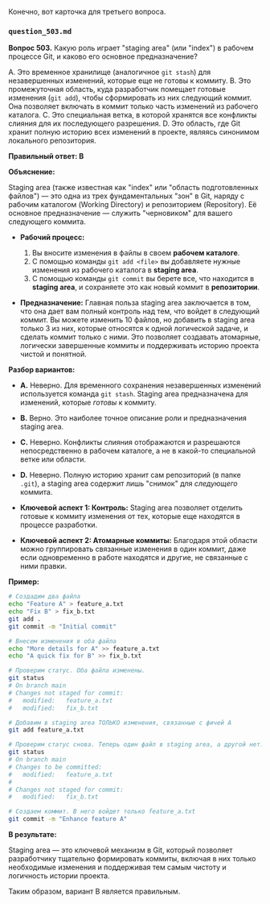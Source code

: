 Конечно, вот карточка для третьего вопроса.

### `question_503.md`

**Вопрос 503.** Какую роль играет "staging area" (или "index") в рабочем процессе Git, и каково его основное предназначение?

A. Это временное хранилище (аналогичное `git stash`) для незавершенных изменений, которые еще не готовы к коммиту.
B. Это промежуточная область, куда разработчик помещает готовые изменения (`git add`), чтобы сформировать из них следующий коммит. Она позволяет включать в коммит только часть изменений из рабочего каталога.
C. Это специальная ветка, в которой хранятся все конфликты слияния для их последующего разрешения.
D. Это область, где Git хранит полную историю всех изменений в проекте, являясь синонимом локального репозитория.

**Правильный ответ: B**

**Объяснение:**

Staging area (также известная как "index" или "область подготовленных файлов") — это одна из трех фундаментальных "зон" в Git, наряду с рабочим каталогом (Working Directory) и репозиторием (Repository). Её основное предназначение — служить "черновиком" для вашего следующего коммита.

*   **Рабочий процесс:**
    1.  Вы вносите изменения в файлы в своем **рабочем каталоге**.
    2.  С помощью команды `git add <file>` вы добавляете нужные изменения из рабочего каталога в **staging area**.
    3.  С помощью команды `git commit` вы берете все, что находится в **staging area**, и сохраняете это как новый коммит в **репозитории**.

*   **Предназначение:** Главная польза staging area заключается в том, что она дает вам полный контроль над тем, что войдет в следующий коммит. Вы можете изменить 10 файлов, но добавить в staging area только 3 из них, которые относятся к одной логической задаче, и сделать коммит только с ними. Это позволяет создавать атомарные, логически завершенные коммиты и поддерживать историю проекта чистой и понятной.

**Разбор вариантов:**
*   **A.** Неверно. Для временного сохранения незавершенных изменений используется команда `git stash`. Staging area предназначена для изменений, которые *готовы* к коммиту.
*   **B.** Верно. Это наиболее точное описание роли и предназначения staging area.
*   **C.** Неверно. Конфликты слияния отображаются и разрешаются непосредственно в рабочем каталоге, а не в какой-то специальной ветке или области.
*   **D.** Неверно. Полную историю хранит сам репозиторий (в папке `.git`), а staging area содержит лишь "снимок" для *следующего* коммита.

*   **Ключевой аспект 1: Контроль:** Staging area позволяет отделить готовые к коммиту изменения от тех, которые еще находятся в процессе разработки.
*   **Ключевой аспект 2: Атомарные коммиты:** Благодаря этой области можно группировать связанные изменения в один коммит, даже если одновременно в работе находятся и другие, не связанные с ними правки.

**Пример:**

```bash
# Создадим два файла
echo "Feature A" > feature_a.txt
echo "Fix B" > fix_b.txt
git add .
git commit -m "Initial commit"

# Внесем изменения в оба файла
echo "More details for A" >> feature_a.txt
echo "A quick fix for B" >> fix_b.txt

# Проверим статус. Оба файла изменены.
git status
# On branch main
# Changes not staged for commit:
#   modified:   feature_a.txt
#   modified:   fix_b.txt

# Добавим в staging area ТОЛЬКО изменения, связанные с фичей A
git add feature_a.txt

# Проверим статус снова. Теперь один файл в staging area, а другой нет.
git status
# On branch main
# Changes to be committed:
#   modified:   feature_a.txt
#
# Changes not staged for commit:
#   modified:   fix_b.txt

# Создаем коммит. В него войдет только feature_a.txt
git commit -m "Enhance feature A"
```

**В результате:**

Staging area — это ключевой механизм в Git, который позволяет разработчику тщательно формировать коммиты, включая в них только необходимые изменения и поддерживая тем самым чистоту и логичность истории проекта.

Таким образом, вариант B является правильным.